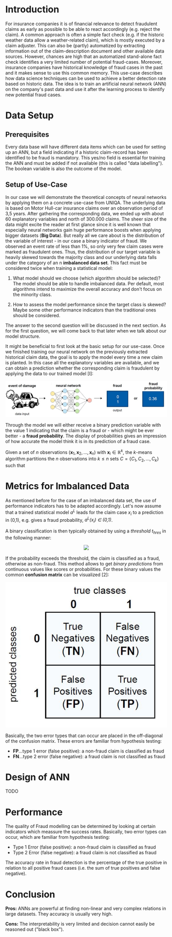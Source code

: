 # Introduction


For insurance companies it is of financial relevance to detect fraudulent claims as early as possible to be able to react accordingly (e.g. reject the claim). A common approach is often a simple fact check (e.g. if the historic weather data allow a weather-related claim), which is mostly executed by a claim adjuster. This can also be (partly) automatized by extracting information out of the claim-description document and other available data sources. However, chances are high that an automatized stand-alone fact check identifies a very limited number of potential fraud-cases. 
Moreover, insurance companies have historical knowledge of fraud cases in the past and it makes sense to use this common memory. This use-case describes how data science techniques can be used to achieve a better detection rate based on historic data. The idea is to train an artificial neural network (ANN) on the company's past data and use it after the learning process to identify new potential fraud cases.


# Data Setup


## Prerequisites
Every data base will have different data items which can be used for setting up an ANN, but a field indicating if a historic claim-record has been identified to be fraud is mandatory. This yes/no field is essential for training the ANN and must be added if not available (this is called "data labelling"). The boolean variable is also the outcome of the model.

## Setup of Use-Case
In our case we will demonstrate the theoretical concepts of neural networks by applying them on a concrete use-case from UNIQA. The underlying data is based on Motor Hull-car insurance claims over an observation period of 3,5 years. After gathering the corresponding data, we ended up with about 60 explanatory variables and north of 300.000 claims. 
The sheer size of the data might excite the reader at first glance since it is well known that especially neural networks gain huge performance boosts when applying bigger datasets (**Big Data**). But really all we care about is the distribution of the variable of interest - in our case a binary indicator of fraud. We observed an event rate of less than 1%, so only very few claim cases were marked as fraudulent ones. Thus, the distribution of our target variable is heavily skewed towards the majority class and our underlying data falls under the category of an n **imbalanced data set**. This fact must be considered twice when training a statistical model:

 1. What model should we choose (which algorithm should be selected)? 
The model should be able to handle imbalanced data. Per default, most algorithms intend to maximize the overall accuracy and don't focus on the minority class.

 
 2. How to assess the model performance since the target class is skewed? Maybe some other performance indicators than the traditional ones should be considered.
 
The answer to the second question will be discussed in the next section. As for the first question, we will come back to that later when we talk about our model structure.

It might be beneficial to first look at the basic setup for our use-case. Once we finished training our neural network on the previously extracted historical claim data, the goal is to apply the model every time a new claim is planted. In this case all the explanatory variables are available, and we can obtain a prediction whether the corresponding claim is fraudulent by applying the data to our trained model [I]: 

<p align="center">
 <img   src="/ANN_images/Motivation_Setup.png">
</p>

Through the model we will either receive a binary prediction variable with the value 1 indicating that the claim is a fraud or - which might be ever better - a **fraud probability**. The display of probabilities gives an impression of how accurate the model think it is in its prediction of a fraud case. 

Given a set of *n* observations (**x**<sub>1</sub>, **x**<sub>2</sub>, ..., **x**<sub>*n*</sub>) with **x**<sub>*i*</sub> ∈ ℝ<sup>*k*</sup>, the *k*-means algorithm partitions the *n* observations into *k* ≤ *n* sets *C* = {*C*<sub>1</sub>, *C*<sub>2</sub>, ..., *C*<sub>*k*</sub>} such that

# Metrics for Imbalanced Data
As mentioned before for the case of an imbalanced data set, the use of performance indicators has to be adapted accordingly. Let's now assume that a trained statistical model  *a<sup>L</sup>* leads for the claim case *x<sub>i</sub>* to a prediction in (0,1), e.g. gives a fraud probability, *a<sup>L</sup>(x<sub>i</sub>) ∈ (0,1)*.


A binary classification is then typically obtained by using a *threshold* *t<sub>hres</sub>* in the following manner: 

<p align="center">

<img   src="/ANN_images/Equations/Motivation_Setup.png">
</p>

If the probability exceeds the threshold, the claim is classified as a fraud, otherwise as non-fraud. This method allows to get *binary predictions* from continuous values like scores or probabilities. For these binary values the common **confusion matrix** can be visualized [2]:


<p align="center">
  <img   src="/ANN_images/Confusion_Matrix.png">
</p>

Basically, the two error types that can occur are placed in the off-diagonal of the confusion matrix. These errors are familiar from hypothesis testing:
- **FP**...type 1 error (false positive): a non-fraud claim is classified as fraud
- **FN**...type 2 error (false negative): a fraud claim is not classified as fraud




# Design of ANN
TODO

# Performance
The quality of Fraud modelling can be determined by looking at certain indicators which meassure the success rates. Basically, two error types can occur, which are familiar from hypothesis testing:
- Type 1 Error (false positive): a non-fraud claim is classified as fraud
- Type 2 Error (false negative): a fraud claim is not classified as fraud

The accuracy rate in fraud detection is the percentage of the true positive in relation to all positive fraud cases (i.e. the sum of true positives and false negative).

# Conclusion
**Pros:** ANNs are powerful at finding non-linear and very complex relations in large datasets. They accuracy is usually very high.

**Cons:** The interpretability is very limited and decision cannot easily be reasoned out ("black box").
